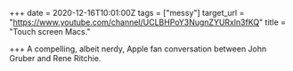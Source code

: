 +++
date = 2020-12-16T10:01:00Z
tags = ["messy"]
target_url = "https://www.youtube.com/channel/UCLBHPoY3NugnZYURxln3fKQ"
title = "Touch screen Macs."

+++
A compelling, albeit nerdy, Apple fan conversation between John Gruber and Rene Ritchie.